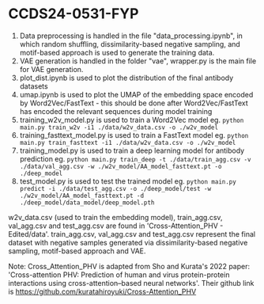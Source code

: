 # CCDS24-0531-FYP

1. Data preprocessing is handled in the file "data_processing.ipynb", in which random shuffling, dissimilarity-based negative sampling, and motif-based approach is used to generate the training data.
2. VAE generation is handled in the folder "vae", wrapper.py is the main file for VAE generation.
3. plot_dist.ipynb is used to plot the distribution of the final antibody datasets
4. umap.ipynb is used to plot the UMAP of the embedding space encoded by Word2Vec/FastText - this should be done after Word2Vec/FastText has encoded the relevant sequences during model training
5. training_w2v_model.py is used to train a Word2Vec model eg. `python main.py train_w2v -i1 ./data/w2v_data.csv -o ./w2v_model`
6. training_fasttext_model.py is used to train a FastText model eg. `python main.py train_fasttext -i1 ./data/w2v_data.csv -o ./w2v_model`
7. training_model.py is used to train a deep learning model for antibody prediction eg. `python main.py train_deep -t ./data/train_agg.csv -v ./data/val_agg.csv -w ./w2v_model/AA_model_fasttext.pt -o ./deep_model`
8. test_model.py is used to test the trained model eg. `python main.py predict -i ./data/test_agg.csv -o ./deep_model/test -w ./w2v_model/AA_model_fasttext.pt -d ./deep_model/data_model/deep_model.pth`

w2v_data.csv (used to train the embedding model), train_agg.csv, val_agg.csv and test_agg.csv are found in 'Cross-Attention_PHV - Edited/data'. train_agg.csv, val_agg.csv and test_agg.csv represent the final dataset with negative samples generated via dissimilarity-based negative sampling, motif-based approach and VAE.

Note: Cross_Attention_PHV is adapted from Sho and Kurata's 2022 paper: 'Cross-attention PHV: Prediction of human and virus protein-protein interactions using cross-attention–based neural networks'. Their github link is https://github.com/kuratahiroyuki/Cross-Attention_PHV
